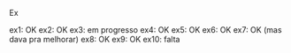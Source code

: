Ex


ex1: OK
ex2: OK
ex3: em progresso
ex4: OK
ex5: OK
ex6: OK
ex7: OK (mas dava pra melhorar)
ex8: OK
ex9: OK
ex10: falta
